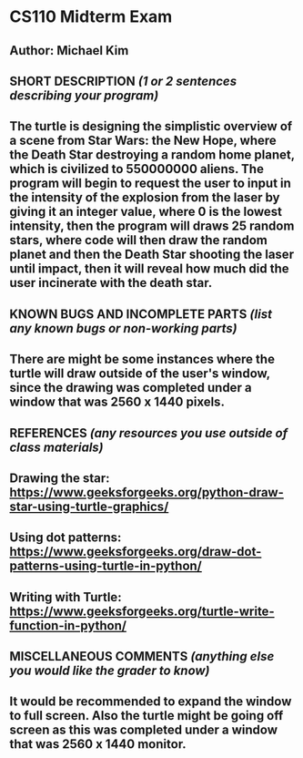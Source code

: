 # CS110 Midterm Exam

## Author: Michael Kim

## SHORT DESCRIPTION *(1 or 2 sentences describing your program)*
## The turtle is designing the simplistic overview of a scene from Star Wars: the New Hope, where the Death Star destroying a random home planet, which is civilized to 550000000 aliens.  The program will begin to request the user to input in the intensity of the explosion from the laser by giving it an integer value, where 0 is the lowest intensity, then the program will draws 25 random stars, where code will then draw the random planet and then the Death Star shooting the laser until impact, then it will reveal how much did the user incinerate with the death star.

## KNOWN BUGS AND INCOMPLETE PARTS *(list any known bugs or non-working parts)*
## There are might be some instances where the turtle will draw outside of the user's window, since the drawing was completed under a window that was 2560 x 1440 pixels.

## REFERENCES *(any resources you use outside of class materials)*

## Drawing the star: https://www.geeksforgeeks.org/python-draw-star-using-turtle-graphics/
## Using dot patterns: https://www.geeksforgeeks.org/draw-dot-patterns-using-turtle-in-python/
## Writing with Turtle: https://www.geeksforgeeks.org/turtle-write-function-in-python/

## MISCELLANEOUS COMMENTS *(anything else you would like the grader to know)*
## It would be recommended to expand the window to full screen.  Also the turtle might be going off screen as this was completed under a window that was 2560 x 1440 monitor.